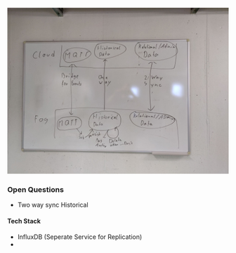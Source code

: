 ![Big Picture](assets/DataPersistence.jpg)
### Open Questions
* Two way sync Historical

#### Tech Stack
* InfluxDB (Seperate Service for Replication)
*
